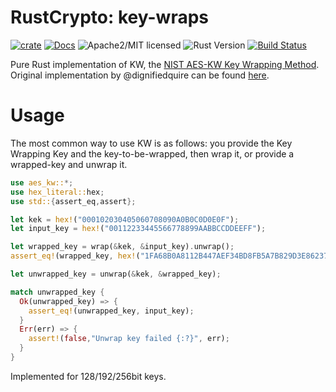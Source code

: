 # RustCrypto: key-wraps

[![crate][crate-image]][crate-link]
[![Docs][docs-image]][docs-link]
![Apache2/MIT licensed][license-image]
![Rust Version][rustc-image]
[![Build Status][build-image]][build-link]

Pure Rust implementation of KW, the [NIST AES-KW Key Wrapping Method](https://nvlpubs.nist.gov/nistpubs/SpecialPublications/NIST.SP.800-38F.pdf). Original implementation by @dignifiedquire can be found [here](https://github.com/rpgp/rpgp/blob/master/src/crypto/aes_kw.rs).

# Usage

The most common way to use KW is as follows: you provide the Key Wrapping Key
and the key-to-be-wrapped, then wrap it, or provide a wrapped-key and unwrap it.

```rust
use aes_kw::*;
use hex_literal::hex;
use std::{assert_eq,assert};

let kek = hex!("000102030405060708090A0B0C0D0E0F");
let input_key = hex!("00112233445566778899AABBCCDDEEFF");

let wrapped_key = wrap(&kek, &input_key).unwrap();
assert_eq!(wrapped_key, hex!("1FA68B0A8112B447AEF34BD8FB5A7B829D3E862371D2CFE5"));

let unwrapped_key = unwrap(&kek, &wrapped_key);

match unwrapped_key {
  Ok(unwrapped_key) => {
    assert_eq!(unwrapped_key, input_key);
  }
  Err(err) => {
    assert!(false,"Unwrap key failed {:?}", err);
  }
}
```

Implemented for 128/192/256bit keys.

[//]: # (badges)

[crate-image]: https://img.shields.io/crates/v/aes-kw.svg
[crate-link]: https://crates.io/crates/aes-kw
[docs-image]: https://docs.rs/aes-kw/badge.svg
[docs-link]: https://docs.rs/aes-kw/
[license-image]: https://img.shields.io/badge/license-Apache2.0/MIT-blue.svg
[rustc-image]: https://img.shields.io/badge/rustc-1.56+-blue.svg
[build-image]: https://github.com/RustCrypto/key-wraps/workflows/aes-kw/badge.svg?branch=master&event=push
[build-link]: https://github.com/RustCrypto/key-wraps/actions?query=workflow:aes-kw

